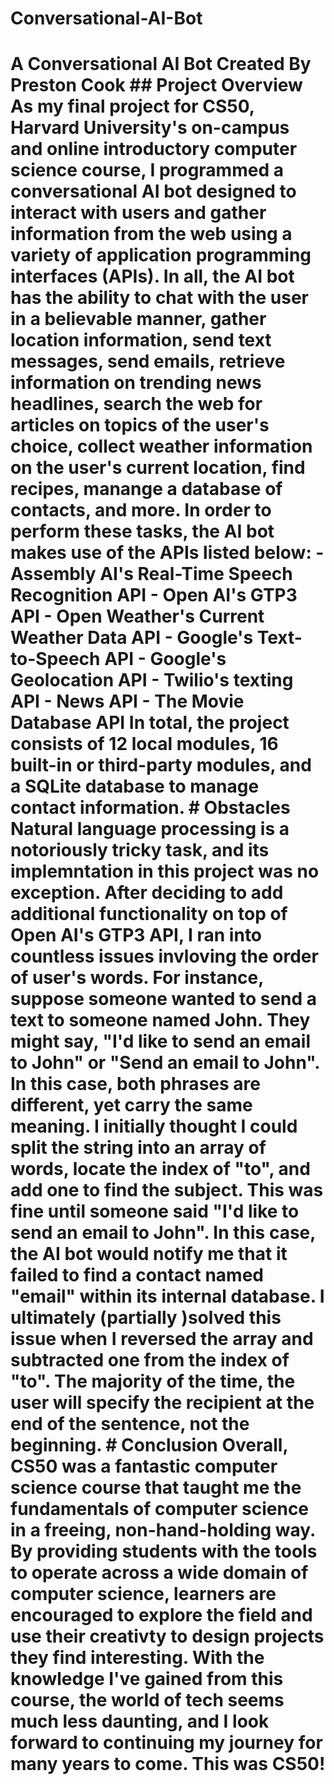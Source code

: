 # Conversational-AI-Bot
# A Conversational AI Bot Created By Preston Cook   ## Project Overview  As my final project for CS50, Harvard University's on-campus and online introductory computer science course, I programmed a conversational AI bot designed to interact with users and gather information from the web using a variety of application programming interfaces (APIs).   In all, the AI bot has the ability to chat with the user in a believable manner, gather location information, send text messages, send emails, retrieve information on trending news headlines, search the web for articles on topics of the user's choice, collect weather information on the user's current location, find recipes, manange a database of contacts, and more.   In order to perform these tasks, the AI bot makes use of the APIs listed below: - Assembly AI's Real-Time Speech Recognition API - Open AI's GTP3 API - Open Weather's Current Weather Data API - Google's Text-to-Speech API - Google's Geolocation API - Twilio's texting API - News API - The Movie Database API  In total, the project consists of 12 local modules, 16 built-in or third-party modules, and a SQLite database to manage contact information.  # Obstacles  Natural language processing is a notoriously tricky task, and its implemntation in this project was no exception. After deciding to add additional functionality on top of Open AI's GTP3 API, I ran into countless issues invloving the order of user's words.   For instance, suppose someone wanted to send a text to someone named John. They might say, "I'd like to send an email to John" or "Send an email to John". In this case, both phrases are different, yet carry the same meaning. I initially thought I could split the string into an array of words, locate the index of "to", and add one to find the subject. This was fine until someone said "I'd like to send an email to John". In this case, the AI bot would notify me that it failed to find a contact named "email" within its internal database. I ultimately (partially )solved this issue when I reversed the array and subtracted one from the index of "to". The majority of the time, the user will specify the recipient at the end of the sentence, not the beginning.  # Conclusion  Overall, CS50 was a fantastic computer science course that taught me the fundamentals of computer science in a freeing, non-hand-holding way. By providing students with the tools to operate across a wide domain of computer science, learners are encouraged to explore the field and use their creativty to design projects they find interesting. With the knowledge I've gained from this course, the world of tech seems much less daunting, and I look forward to continuing my journey for many years to come.   This was CS50!
